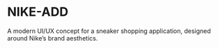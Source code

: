 # NIKE-ADD
A modern UI/UX concept for a sneaker shopping application, designed around Nike’s brand aesthetics.
